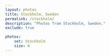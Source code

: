 ```yaml
---
layout: photos
title: Stockholm, Sweden
permalink: /stockholm/
description: "Photos from Stockholm, Sweden."
exclude: true

photos:
    set: Stockholm
    size: 6
---
```

